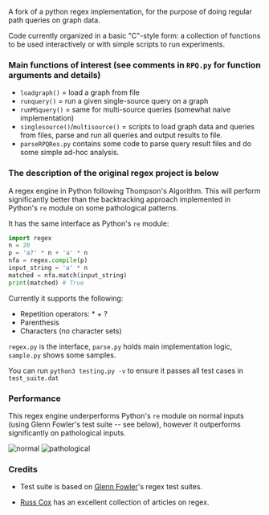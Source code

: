 A fork of a python regex implementation, for the purpose of doing regular path queries on graph data.

Code currently organized in a basic "C"-style form: a collection of functions to be used interactively or with simple scripts to run experiments.

### Main functions of interest (see comments in `RPQ.py` for function arguments and details)

* `loadgraph()` = load a graph from file
* `runquery()` = run a given single-source query on a graph
* `runMSquery()` = same for multi-source queries (somewhat naive implementation)
* `singlesource()`/`multisource()` = scripts to load graph data and queries from files, parse and run all queries and output results to file.
* `parseRPQRes.py` contains some code to parse query result files and do some simple ad-hoc analysis.


### The description of the original regex project is below

A regex engine in Python following Thompson's Algorithm. This will perform significantly better than the backtracking approach implemented in Python's `re` module on some pathological patterns. 

It has the same interface as Python's `re` module:

```python
import regex
n = 20
p = 'a?' * n + 'a' * n
nfa = regex.compile(p)
input_string = 'a' * n
matched = nfa.match(input_string)
print(matched) # True
```

Currently it supports the following:

* Repetition operators: \* \+ ? 
* Parenthesis
* Characters (no character sets)

`regex.py` is the interface, `parse.py` holds main implementation logic, `sample.py` shows some samples. 

You can run `python3 testing.py -v` to ensure it passes all test cases in `test_suite.dat`

### Performance

This regex engine underperforms Python's `re` module on normal inputs (using Glenn Fowler's test suite -- see below), however it outperforms significantly on pathological inputs. 

![normal](plot_normal.jpg?raw=true)
![pathological](plot_path.jpg?raw=true)

### Credits

* Test suite is based on [Glenn Fowler](http://www2.research.att.com/~gsf/testregex/)'s regex test suites.

* [Russ Cox](http://swtch.com/~rsc/regexp/) has an excellent collection of articles on regex.
